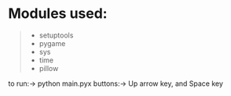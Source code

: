 # Modules used:
>* setuptools
>* pygame
>* sys
>* time
>* pillow

to run:-> python main.pyx
buttons:-> Up arrow key, and Space key